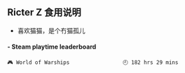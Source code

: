 ## Ricter Z 食用说明
- 喜欢猫猫，是个冇猫孤儿

<!-- steam-box start -->
#### - Steam playtime leaderboard
```text
🎮 World of Warships                 🕘 182 hrs 29 mins
```
<!-- Powered by https://github.com/YouEclipse/steam-box . -->
<!-- steam-box end -->

